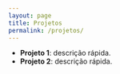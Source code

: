```yaml
---
layout: page
title: Projetos
permalink: /projetos/
---
```

- **Projeto 1**: descrição rápida.
- **Projeto 2**: descrição rápida.
